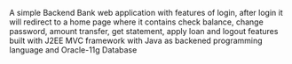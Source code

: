 A simple Backend Bank web application with features of login, after login it will redirect to a home page where it contains check balance, change password, amount transfer, get statement, apply loan and logout features built with J2EE MVC framework with Java as backened programming language and Oracle-11g Database
